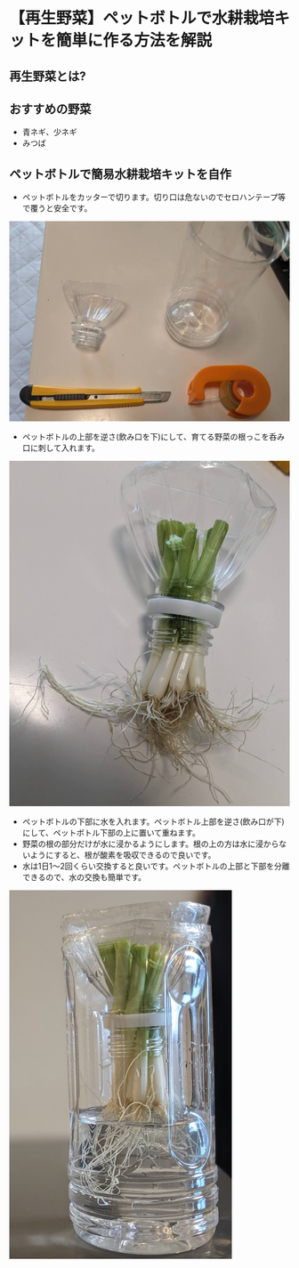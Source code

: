 # 【再生野菜】ペットボトルで水耕栽培キットを簡単に作る方法を解説

## 再生野菜とは?


## おすすめの野菜

- 青ネギ、少ネギ
- みつば

## ペットボトルで簡易水耕栽培キットを自作

- ペットボトルをカッターで切ります。切り口は危ないのでセロハンテープ等で覆うと安全です。

![図1](./assets/hydroponics-regenerated-vegetables-plastic-bottle/1.jpg) 

- ペットボトルの上部を逆さ(飲み口を下)にして、育てる野菜の根っこを呑み口に刺して入れます。

![図4](./assets/hydroponics-regenerated-vegetables-plastic-bottle/4.jpg) 

- ペットボトルの下部に水を入れます。ペットボトル上部を逆さ(飲み口が下)にして、ペットボトル下部の上に置いて重ねます。
- 野菜の根の部分だけが水に浸かるようにします。根の上の方は水に浸からないようにすると、根が酸素を吸収できるので良いです。
- 水は1日1〜2回くらい交換すると良いです。ペットボトルの上部と下部を分離できるので、水の交換も簡単です。

![図5](./assets/hydroponics-regenerated-vegetables-plastic-bottle/5.jpg) 


